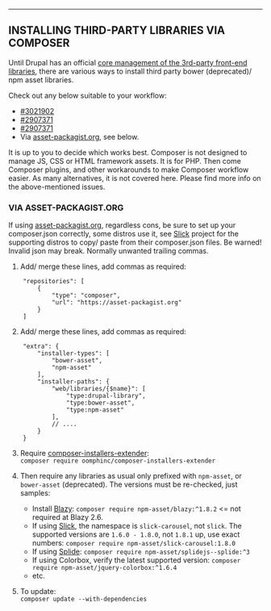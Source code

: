 
***
## <a name="composer"></a>INSTALLING THIRD-PARTY LIBRARIES VIA COMPOSER

Until Drupal has an official [core management of the 3rd-party front-end libraries](https://www.drupal.org/project/drupal/issues/2873160), there are various ways to
install third party bower (deprecated)/ npm asset libraries.

Check out any below suitable to your workflow:  

  + [#3021902](https://www.drupal.org/project/blazy/issues/3021902)
  + [#2907371](https://www.drupal.org/project/slick/issues/2907371)
  + [#2907371](https://www.drupal.org/project/slick/issues/2907371#comment-12882235)  
  + Via [asset-packagist.org](https://asset-packagist.org/), see below.

It is up to you to decide which works best. Composer is not designed to
manage JS, CSS or HTML framework assets. It is for PHP. Then come Composer
plugins, and other workarounds to make Composer workflow easier. As many
alternatives, it is not covered here. Please find more info on the
above-mentioned issues.

### VIA ASSET-PACKAGIST.ORG
If using [asset-packagist.org](https://asset-packagist.org/), regardless cons,
be sure to set up your composer.json correctly, some distros use it, see
[Slick](https://drupal.org/project/slick) project for the supporting distros to
copy/ paste from their composer.json files. Be warned! Invalid json may break.
Normally unwanted trailing commas.

1. Add/ merge these lines, add commas as required:  
````
    "repositories": [
        {
            "type": "composer",
            "url": "https://asset-packagist.org"
        }
    ]
````

2. Add/ merge these lines, add commas as required:  
````
    "extra": {
        "installer-types": [
            "bower-asset",
            "npm-asset"
        ],
        "installer-paths": {
            "web/libraries/{$name}": [
                "type:drupal-library",
                "type:bower-asset",
                "type:npm-asset"
            ],
            // ....
        }
    }
````

3. Require [composer-installers-extender](https://github.com/oomphinc/composer-installers-extender):  
  `composer require oomphinc/composer-installers-extender`

4. Then require any libraries as usual only prefixed with `npm-asset`, or
   `bower-asset` (deprecated). The versions must be re-checked, just samples:
   + Install [Blazy](https://www.drupal.org/project/blazy):
     `composer require npm-asset/blazy:^1.8.2` <= not required at Blazy 2.6.
   + If using [Slick](https://www.drupal.org/project/slick), the namespace is
     `slick-carousel`, not `slick`. The supported versions are `1.6.0 - 1.8.0`,
     not `1.8.1` up, use exact numbers:
     `composer require npm-asset/slick-carousel:1.8.0`
   + If using [Splide](https://www.drupal.org/project/splide):
     `composer require npm-asset/splidejs--splide:^3`
   + If using Colorbox, verify the latest supported version:
     `composer require npm-asset/jquery-colorbox:^1.6.4`
   + etc.

5. To update:  
   `composer update --with-dependencies`
